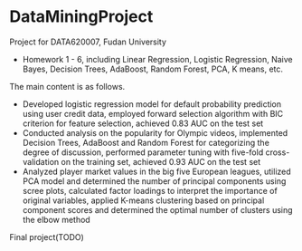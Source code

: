 # DataMiningProject
Project for DATA620007, Fudan University
* Homework 1 - 6, including Linear Regression, Logistic Regression, Naive Bayes, Decision Trees, AdaBoost, Random Forest, PCA, K means, etc. 

The main content is as follows.
* Developed logistic regression model for default probability prediction using user credit data, employed forward selection algorithm with BIC criterion for feature selection, achieved 0.83 AUC on the test set
* Conducted analysis on the popularity for Olympic videos, implemented Decision Trees, AdaBoost and Random Forest for categorizing the degree of discussion, performed parameter tuning with five-fold cross-validation on the training set, achieved 0.93 AUC on the test set
* Analyzed player market values in the big five European leagues, utilized PCA model and determined the number of principal components using scree plots, calculated factor loadings to interpret the importance of original variables, applied K-means clustering based on principal component scores and determined the optimal number of clusters using the elbow method

Final project(TODO)